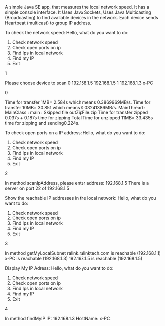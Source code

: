A simple Java SE app, that measures the local network speed.
It has a simple console interface.
It Uses Java Sockets, 
Uses Java Multicasting (Broadcasting) to find available devices in the network. 
Each device sends Heartbeat (multicast) to group IP address. 

To check the network speed:
Hello, what do you want to do:
1) Check network speed
2) Check open ports on ip
3) Find Ips in local network
4) Find my IP
9) Exit

1

Please choose device to scan
0   192.168.1.5 192.168.1.5
1   192.168.1.3 x-PC

0

Time for transfer 1MB= 2.584s which means 0.3869969MB/s.
Time for transfer 10MB= 30.851 which means 0.03241386MB/s.
MainThread : MainClass : main : Skipped file outZipFile.zip
Time for transfer zipped 0.037s +  0.187s time for zipping
Total Time for unzipped 11MB= 33.435s time for zipping and sending0.224s.

To check open ports on a IP address:
Hello, what do you want to do:
1) Check network speed
2) Check open ports on ip
3) Find Ips in local network
4) Find my IP
9) Exit

2

In method scanIpAddress, please enter address:
192.168.1.5
There is a server on port 22 of 192.168.1.5

Show the reachable IP addresses in the local network:
Hello, what do you want to do:
1) Check network speed
2) Check open ports on ip
3) Find Ips in local network
4) Find my IP
9) Exit

3

In method getMyLocalSubnet
ralink.ralinktech.com is reachable (192.168.1.1)
x-PC is reachable (192.168.1.3)
192.168.1.5 is reachable (192.168.1.5)

Display My IP Adress:
Hello, what do you want to do:
1) Check network speed
2) Check open ports on ip
3) Find Ips in local network
4) Find my IP
9) Exit

4

In method findMyIP
IP: 192.168.1.3
HostName: x-PC
